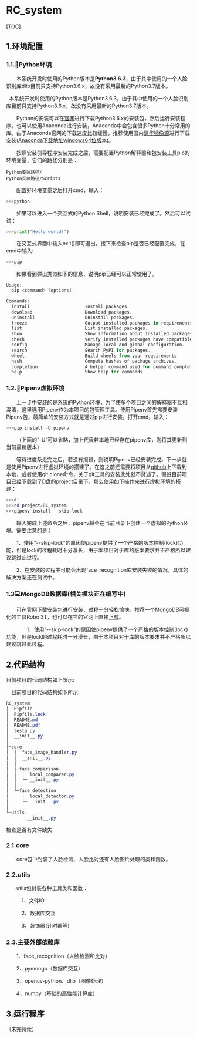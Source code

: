 # RC_system

[TOC]

## 1.环境配置

### 1.1.🐍Python环境

&emsp;&emsp;本系统开发时使用的Python版本是**Python3.6.3**，由于其中使用的一个人脸识别库dlib目前只支持Python3.6.x，故没有采用最新的Python3.7版本。

&nbsp;&nbsp;本系统开发时使用的Python版本是Python3.6.3，由于其中使用的一个人脸识别库目前只支持Python3.6.x，故没有采用最新的Python3.7版本。

&emsp;&emsp;Python的安装可以在[官网](https://www.python.org/)进行下载Python3.6.x的安装包，然后运行安装程序。也可以使用Anaconda进行安装，Anaconda中会包含很多Python十分常用的库。由于Anaconda官网的下载速度比较缓慢，推荐使用国内[清华镜像源](https://mirrors.tuna.tsinghua.edu.cn/)进行下载安装([Anaconda下载地址windows64位版本](https://mirrors.tuna.tsinghua.edu.cn/anaconda/archive/Anaconda3-5.0.1-Windows-x86_64.exe))。

&emsp;&emsp;按照安装引导程序安装完成之后，需要配置Python解释器和包安装工具pip的环境变量，它们的路径分别是：

```shell
Python安装路径/
Python安装路径/Scripts
```

&emsp;&emsp;配置好环境变量之后打开cmd，输入：

```powershell
>>>python
```

&emsp;&emsp;如果可以进入一个交互式的Python Shell，说明安装已经完成了。然后可以试试：

```python
>>>print("Hello world!")
```

&emsp;&emsp;在交互式界面中输入exit()即可退出。接下来检查pip是否已经配置完成，在cmd中输入:

```powershell
>>>pip
```

&emsp;&emsp;如果看到弹出类似如下的信息，说明pip已经可以正常使用了。

```powershell
Usage:
  pip <command> [options]

Commands:
  install                     Install packages.
  download                    Download packages.
  uninstall                   Uninstall packages.
  freeze                      Output installed packages in requirements format.
  list                        List installed packages.
  show                        Show information about installed packages.
  check                       Verify installed packages have compatible dependencies.
  config                      Manage local and global configuration.
  search                      Search PyPI for packages.
  wheel                       Build wheels from your requirements.
  hash                        Compute hashes of package archives.
  completion                  A helper command used for command completion.
  help                        Show help for commands.
```

### 1.2.🍰Pipenv虚拟环境

&emsp;&emsp;上一步中安装的是系统的Python环境，为了使多个项目之间的解释器不互相混淆，这里选用Pipenv作为本项目的包管理工具。使用Pipenv首先需要安装Pipenv包，最简单的安装方式就是通过pip进行安装。打开cmd，输入：

```powershell
>>>pip install -U pipenv
```

&emsp;&emsp;（上面的“-U”可以省略，加上代表若本地已经存在pipenv库，则将其更新到当前最新版本）

&emsp;&emsp;等待进度条走完之后，若没有报错，则说明Pipenv已经安装完成。下一步就是使用Pipenv进行虚拟环境的搭建了。在这之前还需要将项目从[github](https://github.com/)上下载到本地，或者使用git clone命令，关于git工具的安装此处就不赘述了。假设目前项目已经下载到了D盘的project目录下，那么使用如下操作来进行虚拟环境的搭建：

```powershell
>>>d:
>>>cd project/RC_system
>>>pipenv install --skip-lock
```

&emsp;&emsp;输入完成上述命令之后，pipenv将会在当前目录下创建一个虚拟的Python环境。需要注意的是：

&emsp;&emsp;1、使用“--skip-lock”的原因使pipenv提供了一个严格的版本控制(lock)功能，但是lock的过程耗时十分漫长，由于本项目对于库的版本要求并不严格所以建议跳过此过程。

&emsp;&emsp;2、在安装的过程中可能会出现face_recognition库安装失败的情况，具体的解决方案还在测试中。

### 1.3💻MongoDB数据库(相关模块正在编写中)

&emsp;&emsp;可在[官网](https://www.mongodb.com/)下载安装包进行安装，过程十分轻松愉快。推荐一个MongoDB可视化的工具Robo 3T，也可以在它的官网上直接[下载](https://robomongo.org/download)。

&emsp;&emsp;&emsp;&emsp;1、使用“--skip-lock”的原因使pipenv提供了一个严格的版本控制(lock)功能，但是lock的过程耗时十分漫长，由于本项目对于库的版本要求并不严格所以建议跳过此过程。



## 2.代码结构

目前项目的代码结构如下所示:

&emsp;目前项目的代码结构如下所示:

```powershell
RC_system
│  Pipfile
│  Pipfile.lock
│  README.md
│  README.pdf
│  testa.py
│  __init__.py
│
├─core
│  │  face_image_handler.py
│  │  __init__.py
│  │
│  ├─face_comparison
│  │  │  local_comparer.py
│  │  └─ __init__.py
│  │
│  └─face_detection
│     │  local_detector.py
│     └─ __init__.py
│
└─utils
        __init__.py
```

检查是否有文件缺失

### 2.1.core

&emsp;&emsp;core包中封装了人脸检测、人脸比对还有人脸图片处理的类和函数。

### 2.2.utils

&emsp;&emsp;utils包封装各种工具类和函数：

&emsp;&emsp;&emsp;1、文件IO

&emsp;&emsp;&emsp;2、数据库交互

&emsp;&emsp;&emsp;3、装饰器(计时器等)

### 2.3.主要外部依赖库

&emsp;&emsp;1、face_recognition（人脸检测和比对）

&emsp;&emsp;2、pymongo（数据库交互）

&emsp;&emsp;3、opencv-python、dlib（图像处理）

&emsp;&emsp;4、numpy（基础的高性能计算库）



## 3.运行程序

（未完待续）